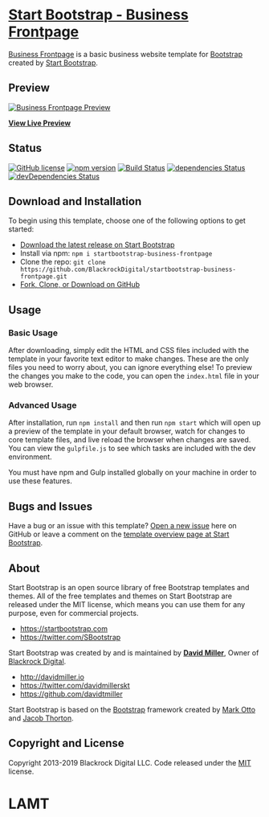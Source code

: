 # [Start Bootstrap - Business Frontpage](https://startbootstrap.com/template-overviews/business-frontpage/)

[Business Frontpage](http://startbootstrap.com/template-overviews/business-frontpage/) is a basic business website template for [Bootstrap](http://getbootstrap.com/) created by [Start Bootstrap](http://startbootstrap.com/).

## Preview

[![Business Frontpage Preview](https://startbootstrap.com/assets/img/templates/business-frontpage.jpg)](https://blackrockdigital.github.io/startbootstrap-business-frontpage/)

**[View Live Preview](https://blackrockdigital.github.io/startbootstrap-business-frontpage/)**

## Status

[![GitHub license](https://img.shields.io/badge/license-MIT-blue.svg)](https://raw.githubusercontent.com/BlackrockDigital/startbootstrap-business-frontpage/master/LICENSE)
[![npm version](https://img.shields.io/npm/v/startbootstrap-business-frontpage.svg)](https://www.npmjs.com/package/startbootstrap-business-frontpage)
[![Build Status](https://travis-ci.org/BlackrockDigital/startbootstrap-business-frontpage.svg?branch=master)](https://travis-ci.org/BlackrockDigital/startbootstrap-business-frontpage)
[![dependencies Status](https://david-dm.org/BlackrockDigital/startbootstrap-business-frontpage/status.svg)](https://david-dm.org/BlackrockDigital/startbootstrap-business-frontpage)
[![devDependencies Status](https://david-dm.org/BlackrockDigital/startbootstrap-business-frontpage/dev-status.svg)](https://david-dm.org/BlackrockDigital/startbootstrap-business-frontpage?type=dev)

## Download and Installation

To begin using this template, choose one of the following options to get started:
* [Download the latest release on Start Bootstrap](https://startbootstrap.com/template-overviews/business-frontpage/)
* Install via npm: `npm i startbootstrap-business-frontpage`
* Clone the repo: `git clone https://github.com/BlackrockDigital/startbootstrap-business-frontpage.git`
* [Fork, Clone, or Download on GitHub](https://github.com/BlackrockDigital/startbootstrap-business-frontpage)

## Usage

### Basic Usage

After downloading, simply edit the HTML and CSS files included with the template in your favorite text editor to make changes. These are the only files you need to worry about, you can ignore everything else! To preview the changes you make to the code, you can open the `index.html` file in your web browser.

### Advanced Usage

After installation, run `npm install` and then run `npm start` which will open up a preview of the template in your default browser, watch for changes to core template files, and live reload the browser when changes are saved. You can view the `gulpfile.js` to see which tasks are included with the dev environment.

You must have npm and Gulp installed globally on your machine in order to use these features.

## Bugs and Issues

Have a bug or an issue with this template? [Open a new issue](https://github.com/BlackrockDigital/startbootstrap-business-frontpage/issues) here on GitHub or leave a comment on the [template overview page at Start Bootstrap](http://startbootstrap.com/template-overviews/business-frontpage/).

## About

Start Bootstrap is an open source library of free Bootstrap templates and themes. All of the free templates and themes on Start Bootstrap are released under the MIT license, which means you can use them for any purpose, even for commercial projects.

* https://startbootstrap.com
* https://twitter.com/SBootstrap

Start Bootstrap was created by and is maintained by **[David Miller](http://davidmiller.io/)**, Owner of [Blackrock Digital](http://blackrockdigital.io/).

* http://davidmiller.io
* https://twitter.com/davidmillerskt
* https://github.com/davidtmiller

Start Bootstrap is based on the [Bootstrap](http://getbootstrap.com/) framework created by [Mark Otto](https://twitter.com/mdo) and [Jacob Thorton](https://twitter.com/fat).

## Copyright and License

Copyright 2013-2019 Blackrock Digital LLC. Code released under the [MIT](https://github.com/BlackrockDigital/startbootstrap-business-frontpage/blob/gh-pages/LICENSE) license.
# LAMT
